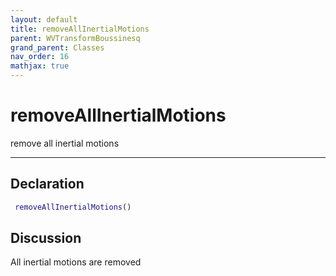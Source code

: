 ```yaml
---
layout: default
title: removeAllInertialMotions
parent: WVTransformBoussinesq
grand_parent: Classes
nav_order: 16
mathjax: true
---
```


#  removeAllInertialMotions

remove all inertial motions


---

## Declaration
```matlab
 removeAllInertialMotions()
```
## Discussion

  All inertial motions are removed
    
